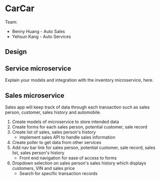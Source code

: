 # CarCar

Team:

* Benny Huang - Auto Sales
* Yehsun Kang - Auto Services

## Design

## Service microservice

Explain your models and integration with the inventory
microservice, here.

## Sales microservice
Sales app will keep track of data through each transaction such as sales person, customer, sales history and automobile.

1. Create models of microservice to store intended data
2. Create forms for each sales person, potential customer, sale record
3. Create list of sales, sales person's history
    - implement sales API to handle sales information
4. Create poller to get data from other services
5. Add nav bar link for sales person, potential customer, sale record, sales list, sales person's history
    - Front end navigation for ease of access to forms
6. Dropdown selection on sales person's sales history which displays customers, VIN and sales price
    - Search for specific transaction records
